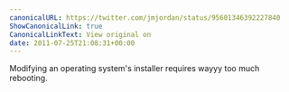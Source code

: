 ```yaml
---
canonicalURL: https://twitter.com/jmjordan/status/95601346392227840
ShowCanonicalLink: true
CanonicalLinkText: View original on
date: 2011-07-25T21:08:31+00:00
---
```

Modifying an operating system's installer requires wayyy too much rebooting.